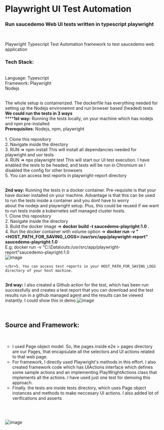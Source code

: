 <h1> Playwright UI Test Automation </h1>
<h3>Run saucedemo Web UI tests written in typescript playwright</h3>
</br>
<p>Playwright Typescript Test Automation framework to test saucedemo web application
</br>
<h3>Tech Stack:</h3>
</br>Language: Typescript
</br>Framework: Playwright
</br>Nodejs

</br>The whole setup is containerized. The dockerfile has everything needed for setting up the Nodejs environemnt and run browser based (headed) tests
</br>**We could run the tests in 3 ways**
</br>******1st way:** Running the tests locally, on your machine which has nodejs and npm pre-installed
</br> **Prerequisites**: Nodejs, npm, playwright</br> 
	</br>1. Clone this repository
	</br>2. Navigate inside the directory
	</br>3. RUN => npm install This will install all dependancies needed for playwright and uor tests
	</br>4. RUN => npx playwright test This will start our UI test execution. I have enabled the tests to be headed, and tests will be run in Chromium as I disabled the config for other browsers
	</br>5. You can access test reports in playwright-report directory
	

</br>**2nd way:** Running the tests in a docker container. Pre-requisite is that your have docker installed on your machine. Advantage is that this can be used to run the tests inside a container and you dont have to worry </br>about the nodejs and playwright setup. Plus, this could be reused if we want to run tests inside a kubernetes self managed cluster hosts.
	</br>1. Clone this repository
	</br>2. Navigate inside the directory
	</br>3. Build the docker image => **docker build -t saucedemo-playright:1.0 .**
	</br>4. Run the docker container with volume option  => **docker run -v "<HOST_PATH_FOR_SAVING_LOGS>:/usr/src/app/playwright-report" saucedemo-playright:1.0**
	</br> E.g; docker run -v "C:\Data\outs:/usr/src/app/playwright-report"saucedemo-playright:1.0
	</br> ![image](https://github.com/user-attachments/assets/57795725-8483-4094-a10b-642b005c73cd)
	
	</br>5. You can access test reports in your HOST_PATH_FOR_SAVING_LOGS directory of your host machine. 
	
</br>**3rd way:** I also created a Github action for the test, which has been run successfully and creates a test report that you can download and the test results run in a github managed agent and the results can be viewed </br>instantly. I could show this in demo
![image](https://github.com/user-attachments/assets/13c3385f-4209-49e5-b4c3-04d7a6934537)


</br><h2>Source and Framework:</h2>
</br>
<ul style="list-style-type: circle;">
  <li>I used Page object model. So, the pages inside e2e > pages directory are our Pages, that encapsulate all the selectors and UI actions related to that web page.</li>
  <li>For framework, I directly used Playwright's methods in this effort. I also created framework code which has UIActions interface which defines some sample actions and an implementing PlayWrightActions class that </br>implements all the actions. I have used just one test for demoing this approach. 
</li>
  <li> Finally. the tests are inside tests directory, which uses Page object instances and methods to make neccesary UI actions. I also added lot of verifications and asserts</li>
</ul>
</p>
</br> </br>




![image](https://github.com/user-attachments/assets/8b7c8d16-ec42-467d-99bf-fa3e451c2a4a)

